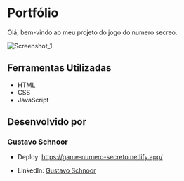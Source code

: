 # Portfólio

Olá, bem-vindo ao meu projeto do jogo do numero secreo.

![Screenshot_1](https://github.com/GustavoSchnoor/Jogo-do-numero-secreto/assets/153643888/acd6e197-f269-46f8-9c9e-bd86d63e5108)


## Ferramentas Utilizadas

- HTML
- CSS
- JavaScript

## Desenvolvido por

### Gustavo Schnoor

- Deploy: https://game-numero-secreto.netlify.app/

- LinkedIn: [Gustavo Schnoor](https://www.linkedin.com/in/gustavo-schnoor/)

